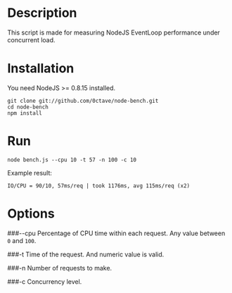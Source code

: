 # Description

This script is made for measuring NodeJS EventLoop performance under concurrent load.

# Installation

You need NodeJS >= 0.8.15 installed.

	git clone git://github.com/0ctave/node-bench.git
	cd node-bench
	npm install

# Run

	node bench.js --cpu 10 -t 57 -n 100 -c 10
	
Example result:

	IO/CPU = 90/10, 57ms/req | took 1176ms, avg 115ms/req (x2)

# Options

###--cpu
Percentage of CPU time within each request. Any value between `0` and `100`.

###-t
Time of the request. And numeric value is valid.

###-n
Number of requests to make.

###-c
Concurrency level.

